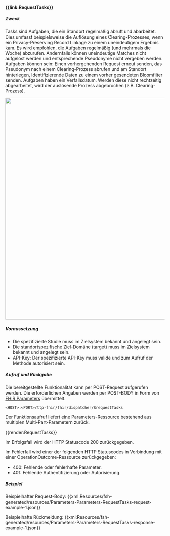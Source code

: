 #### **{{link:RequestTasks}}**

##### **Zweck**
Tasks sind Aufgaben, die ein Standort regelmäßig abruft
und abarbeitet. Dies umfasst beispielsweise die Auflösung eines Clearing-Prozesses,
wenn ein Privacy-Preserving Record Linkage zu einem uneindeutigem Ergebnis kam. Es
wird empfohlen, die Aufgaben regelmäßig (und mehrmals die Woche) abzurufen.
Andernfalls können uneindeutige Matches nicht aufgelöst werden und entsprechende
Pseudonyme nicht vergeben werden. Aufgaben können sein: Einen vorhergehenden
Request erneut senden, das Pseudonym nach einem Clearing-Prozess abrufen und am
Standort hinterlegen, Identifizierende Daten zu einem vorher gesendeten Bloomfilter
senden. Aufgaben haben ein Verfallsdatum. Werden diese nicht rechtzeitig abgearbeitet,
wird der auslösende Prozess abgebrochen (z.B. Clearing-Prozess).

<p align="center">
  <img width="700" src="https://www.ths-greifswald.de/wp-content/uploads/2023/02/fhirgw-requestTasks.png">
</p>

##### **Voraussetzung**
- Die spezifizierte Studie muss im Zielsystem bekannt und angelegt sein.
- Die standortspezifische Ziel-Domäne (target) muss im Zielsystem bekannt und angelegt sein.
- API-Key: Der spezifizierte API-Key muss valide und zum Aufruf der Methode autorisiert sein.

##### **Aufruf und Rückgabe**
Die bereitgestellte Funktionalität kann per POST-Request aufgerufen werden. Die erforderlichen Angaben werden per POST-BODY in Form von [FHIR Parameters](https://www.hl7.org/fhir/parameters.html) übermittelt.

`<HOST>:<PORT>/ttp-fhir/fhir/dispatcher/$requestTasks`

Der Funktionsaufruf liefert eine Parameters-Ressource bestehend aus multiplen Multi-Part-Parametern zurück.

{{render:RequestTasks}}

Im Erfolgsfall wird der HTTP Statuscode 200 zurückgegeben.

Im Fehlerfall wird einer der folgenden HTTP Statuscodes in Verbindung mit einer OperationOutcome-Ressource zurückgegeben:
* 400: Fehlende oder fehlerhafte Parameter.
* 401: Fehlende Authentifizierung oder Autorisierung.

##### **Beispiel**
Beispielhafter Request-Body:
{{xml:Resources/fsh-generated/resources/Parameters-Parameters-RequestTasks-request-example-1.json}}

Beispielhafte Rückmeldung:
{{xml:Resources/fsh-generated/resources/Parameters-Parameters-RequestTasks-response-example-1.json}}
